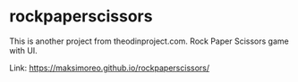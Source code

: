 # rockpaperscissors

This is another project from theodinproject.com.
Rock Paper Scissors game with UI.

Link: https://maksimoreo.github.io/rockpaperscissors/

